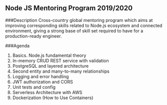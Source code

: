 ## Node JS Mentoring Program 2019/2020
###Description
Cross-country global mentoring program which aims at improving corresponding skills related to Node.js ecosystem and connected environment, giving a strong base of skill set required to have for a production-ready engineer.


###Agenda
1. Basics. Node.js fundamental theory
2. In-memory CRUD REST service with validation
3. PostgreSQL and layered architecture
4. Second entity and many-to-many relationships
5. Logging and error handling
6. JWT authorization and CORS
7. Unit tests and config
8. Serverless Architecture with AWS
9. Dockerization (How to Use Containers)
